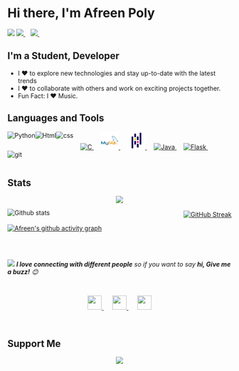 # Hi there, I'm Afreen Poly

<img src="https://raw.githubusercontent.com/MartinHeinz/MartinHeinz/master/wave.gif" width="30px">

<a href="https://twitter.com/AfreenPoly" target="_blank" rel="noreferrer">
    <img src="https://img.shields.io/twitter/follow/Afreen?logo=twitter&style=for-the-badge&color=0891b2&labelColor=1c1917"/>
</a>
&nbsp;&nbsp;
<a href="https://github.com/afreenpoly" target="_blank" rel="noreferrer">
    <img
    src="https://img.shields.io/github/followers/afreenpoly?logo=github&style=for-the-badge&color=0891b2&labelColor=1c1917" />
</a>
&nbsp;&nbsp;

## I'm a Student, Developer

- I ❤️ to explore new technologies and stay up-to-date with the latest trends
- I ❤️ to collaborate with others and work on exciting projects together.
- Fun Fact: I ❤️ Music.
  <br>

## Languages and Tools

<p align="left">
    <!-- Python -->
    <a href="https://www.python.org" target="_blank">
        <img align="left" alt="Python" height ="42px" src="https://raw.githubusercontent.com/rahul-jha98/github_readme_icons/main/language_and_tools/square/python/python.svg">
    </a>
    &nbsp;&nbsp;&nbsp;
    <!-- C -->
    <a href="https://docs.microsoft.com/en-us/cpp/?view=msvc-170" target="_blank" rel="noreferrer">
        <img src="https://raw.githubusercontent.com/danielcranney/readme-generator/main/public/icons/skills/c-colored.svg" width="36" height="42px" alt="C" />
    </a>
    &nbsp;&nbsp;&nbsp;
    <a href="https://www.mysql.com/" target="_blank" rel="noreferrer">
        <img src="https://raw.githubusercontent.com/devicons/devicon/master/icons/mysql/mysql-original-wordmark.svg" alt="mysql" width="40" height="40"/>
    </a>
    &nbsp;&nbsp;&nbsp;
    <a href="https://pandas.pydata.org/" target="_blank" rel="noreferrer">
        <img src="https://raw.githubusercontent.com/devicons/devicon/2ae2a900d2f041da66e950e4d48052658d850630/icons/pandas/pandas-original.svg" alt="pandas" width="40" height="40"/>
    </a>
    &nbsp;&nbsp;&nbsp;
    <a href="https://www.oracle.com/java/" target="_blank" rel="noreferrer">
        <img src="https://raw.githubusercontent.com/danielcranney/readme-generator/main/public/icons/skills/java-colored.svg" width="36" height="42px" alt="Java" />
    </a>
    &nbsp;&nbsp;&nbsp;
    <a href="https://flask.palletsprojects.com/en/2.0.x/" target="_blank" rel="noreferrer">
        <img src="https://raw.githubusercontent.com/danielcranney/readme-generator/main/public/icons/skills/flask-colored.svg" width="36" height="42px" alt="Flask" />
    </a>
    &nbsp;&nbsp;&nbsp;
    <a href="https://html.com/" target="_blank">
        <img align="left" alt="Html" height ="42px" src="https://raw.githubusercontent.com/rahul-jha98/github_readme_icons/main/language_and_tools/square/html/html.svg">
    </a>
    &nbsp;&nbsp;&nbsp;
    <a href="https://www.w3schools.com/css/css_intro.asp" target="_blank">
        <img align="left" alt="css" height ="42px" src="https://raw.githubusercontent.com/rahul-jha98/github_readme_icons/main/language_and_tools/square/css/css.svg">
    </a>
    &nbsp;&nbsp;&nbsp;
    <a href="https://git-scm.com/" target="_blank">
        <img src="https://raw.githubusercontent.com/rahul-jha98/github_readme_icons/main/language_and_tools/square/git-scm/git-scm.svg" align="left" alt="git" height='42px'/>
    </a>
</p>
<br>

## Stats
<div align="center" >
<img src="https://github-readme-stats.vercel.app/api/top-langs/?username=afreenpoly&layout=compact&theme=midnight-purple&hide_border=True" /></a>
</div>

<div style="margin-top:10px;">
<img align="left" src="https://github-readme-stats.vercel.app/api?username=afreenpoly&count_private=true&show_icons=true&theme=midnight-purple&hide_border=true"  alt="Github stats" /></a>
</div>

<div align="right" >

[![GitHub Streak](https://github-readme-streak-stats.herokuapp.com?user=afreenpoly&theme=github-dark&hide_border=true&date_format=j%20M%5B%20Y%5D)](https://git.io/streak-stats)

</div>

[![Afreen's github activity graph](https://github-readme-activity-graph.cyclic.app/graph?username=afreenpoly&theme=react)](https://github.com/ashutosh00710/github-readme-activity-graph)


  <br>
  <br>

<img src="https://media.giphy.com/media/LnQjpWaON8nhr21vNW/giphy.gif" width="60"> <em><b>I love connecting with different people</b> so if you want to say <b>hi, Give me a buzz!</b> 😊</em>

<br>

<!-- SOCIAL HANDLES -->
<p align="center">
    <a href="https://www.twitter.com/Arjun_M_S_" target="_blank" rel="noreferrer">
        <img src="https://raw.githubusercontent.com/danielcranney/readme-generator/main/public/icons/socials/twitter.svg" width="32" height="32" />
    </a>
     &nbsp;&nbsp;&nbsp;&nbsp;
    <a href="https://www.github.com/arjun-ms" target="_blank" rel="noreferrer" >
        <img src="https://raw.githubusercontent.com/danielcranney/readme-generator/main/public/icons/socials/github.svg" width="32" height="32" />
    </a>
    &nbsp;&nbsp;&nbsp;&nbsp;
    <a href="https://www.linkedin.com/in/the-arjun-ms" target="_blank" rel="noreferrer">
        <img src="https://raw.githubusercontent.com/danielcranney/readme-generator/main/public/icons/socials/linkedin.svg" width="32" height="32" />
    </a>

</p>

<br>

## Support Me

<p align="center">
    <a href="https://www.buymeacoffee.com/arjunms"><img src="https://cdn.buymeacoffee.com/buttons/v2/default-yellow.png" width="200" /></a>
</p>
